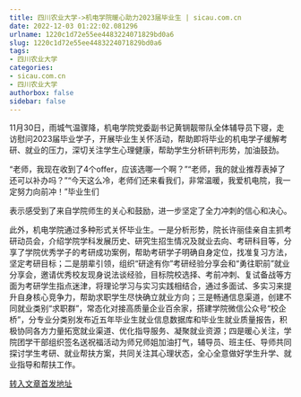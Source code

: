 ```yaml
---
title: 四川农业大学->机电学院暖心助力2023届毕业生 | sicau.com.cn
date: 2022-12-03 01:22:02.081296
urlname: 1220c1d72e55ee4483224071829bd0a6
slug: 1220c1d72e55ee4483224071829bd0a6
tags: 
- 四川农业大学
categories:
- sicau.com.cn
- 四川农业大学
authorbox: false
sidebar: false
---
```

11月30日，雨城气温骤降，机电学院党委副书记黄锎靓带队全体辅导员下寝，走访慰问2023届毕业学子，开展毕业生关怀活动，帮助即将毕业的机电学子缓解考研、就业的压力，深切关注学生心理健康，帮助学生分析研判形势，加油鼓劲。

“老师，我现在收到了4个offer，应该选哪一个啊？”“老师，我的就业推荐表掉了还可以补办吗？”“今天这么冷，老师们还来看我们，非常温暖，我爱机电院，我一定努力向前冲！”毕业生们
<!--more-->
表示感受到了来自学院师生的关心和鼓励，进一步坚定了全力冲刺的信心和决心。

此外，机电学院通过多种形式关怀毕业生。一是分析形势，院长许丽佳亲自主抓考研动员会，介绍学院学科发展历史、研究生招生情况及就业去向、考研科目等，分享了学院优秀学子的考研成功案例，帮助考研学子明确自身定位，找准复习方法，坚定考研目标；二是朋辈引领，组织“研途有你”考研经验分享会和“勇往职前”就业分享会，邀请优秀校友现身说法谈经验，目标院校选择、考前冲刺、复试备战等方面为考研学生指点迷津，将理论学习与实习实践相结合，通过多面试、多实习来提升自身核心竞争力，帮助求职学生尽快确立就业方向；三是畅通信息渠道，创建不同就业类别“求职群”，常态化对接高质量企业百余家，搭建学院微信公众号“校企桥”，分专业分类别发布近五年毕业生就业信息数据库和毕业生就业质量报告，积极协同各方力量拓宽就业渠道、优化指导服务、凝聚就业资源；四是暖心关注，学院团学干部组织签名送祝福活动为师兄师姐加油打气，辅导员、班主任、导师共同探讨学生考研、就业帮扶方案，共同关注其心理状态，全心全意做好学生升学、就业指导和帮扶工作。



[转入文章首发地址](https://news.sicau.edu.cn/info/1078/70434.htm)